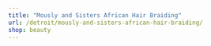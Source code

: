 ```yaml
---
title: "Mously and Sisters African Hair Braiding"
url: /detroit/mously-and-sisters-african-hair-braiding/
shop: beauty
---
```

